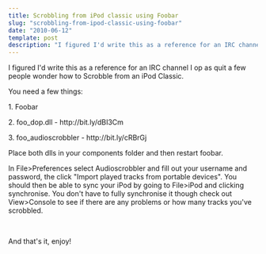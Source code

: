 ```yaml
---
title: Scrobbling from iPod classic using Foobar
slug: "scrobbling-from-ipod-classic-using-foobar"
date: "2010-06-12"
template: post
description: "I figured I'd write this as a reference for an IRC channel I op as quit a few people wonder how to Scrobble from an iPod Classic."
---
```

<p>I figured I'd write this as a reference for an IRC channel I op as quit a few people wonder how to Scrobble from an iPod Classic.  </p><p>You need a few things: </p><p>1. Foobar </p><p>2. foo_dop.dll - http://bit.ly/dBI3Cm </p><p>3. foo_audioscrobbler - http://bit.ly/cRBrGj </p><p>Place both dlls in your components folder and then restart foobar.</p><p>In File&gt;Preferences select Audioscrobbler and fill out your username and password, the click &quot;Import played tracks from portable devices&quot;. You should then be able to sync your iPod by going to File&gt;iPod and clicking synchronise. You don't have to fully synchronise it though check out View&gt;Console to see if there are any problems or how many tracks you've scrobbled.</p><p>&nbsp;</p><p>And that's it, enjoy!</p>
